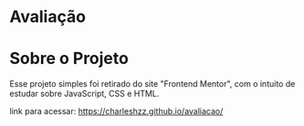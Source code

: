 # Avaliação

<h1>Sobre o Projeto</h1>

<p>Esse projeto simples foi retirado do site "Frontend Mentor", com o intuito de estudar sobre JavaScript, CSS e HTML.</p>

link para acessar: https://charleshzz.github.io/avaliacao/
